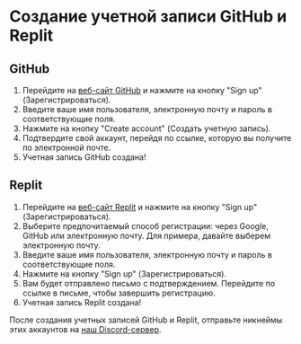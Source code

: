 # Создание учетной записи GitHub и Replit

## GitHub

1. Перейдите на [веб-сайт GitHub](https://github.com/) и нажмите на кнопку "Sign up" (Зарегистрироваться).
2. Введите ваше имя пользователя, электронную почту и пароль в соответствующие поля.
3. Нажмите на кнопку "Create account" (Создать учетную запись).
4. Подтвердите свой аккаунт, перейдя по ссылке, которую вы получите по электронной почте.
5. Учетная запись GitHub создана!

## Replit

1. Перейдите на [веб-сайт Replit](https://replit.com/) и нажмите на кнопку "Sign up" (Зарегистрироваться).
2. Выберите предпочитаемый способ регистрации: через Google, GitHub или электронную почту. Для примера, давайте выберем электронную почту.
3. Введите ваше имя пользователя, электронную почту и пароль в соответствующие поля.
4. Нажмите на кнопку "Sign up" (Зарегистрироваться).
5. Вам будет отправлено письмо с подтверждением. Перейдите по ссылке в письме, чтобы завершить регистрацию.
6. Учетная запись Replit создана!

После создания учетных записей GitHub и Replit, отправьте никнеймы этих аккаунтов на [наш Discord-сервер](https://discord.gg/MK69CmPVYY).
